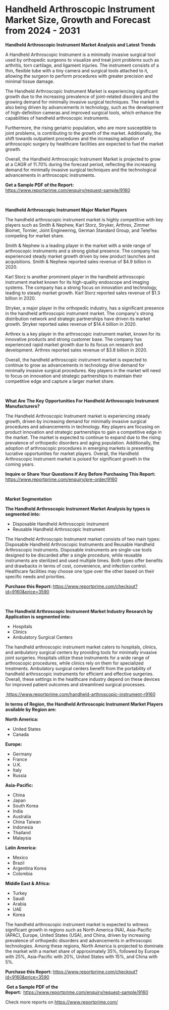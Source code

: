 <p><h1>Handheld Arthroscopic Instrument Market Size, Growth and Forecast from 2024 - 2031</h1></p><p><strong>Handheld Arthroscopic Instrument Market Analysis and Latest Trends</strong></p>
<p><p>A Handheld Arthroscopic Instrument is a minimally invasive surgical tool used by orthopedic surgeons to visualize and treat joint problems such as arthritis, torn cartilage, and ligament injuries. The instrument consists of a thin, flexible tube with a tiny camera and surgical tools attached to it, allowing the surgeon to perform procedures with greater precision and minimal tissue damage.</p><p>The Handheld Arthroscopic Instrument Market is experiencing significant growth due to the increasing prevalence of joint-related disorders and the growing demand for minimally invasive surgical techniques. The market is also being driven by advancements in technology, such as the development of high-definition cameras and improved surgical tools, which enhance the capabilities of handheld arthroscopic instruments.</p><p>Furthermore, the rising geriatric population, who are more susceptible to joint problems, is contributing to the growth of the market. Additionally, the shift towards outpatient procedures and the increasing adoption of arthroscopic surgery by healthcare facilities are expected to fuel the market growth.</p><p>Overall, the Handheld Arthroscopic Instrument Market is projected to grow at a CAGR of 11.70% during the forecast period, reflecting the increasing demand for minimally invasive surgical techniques and the technological advancements in arthroscopic instruments.</p></p>
<p><strong>Get a Sample PDF of the Report:&nbsp;</strong> <a href="https://www.reportprime.com/enquiry/request-sample/9160">https://www.reportprime.com/enquiry/request-sample/9160</a></p>
<p>&nbsp;</p>
<p><strong>Handheld Arthroscopic Instrument Major Market Players</strong></p>
<p><p>The handheld arthroscopic instrument market is highly competitive with key players such as Smith & Nephew, Karl Storz, Stryker, Arthrex, Zimmer Biomet, Tornier, Joint Engineering, German Standard Group, and Teleflex competing for market share. </p><p>Smith & Nephew is a leading player in the market with a wide range of arthroscopic instruments and a strong global presence. The company has experienced steady market growth driven by new product launches and acquisitions. Smith & Nephew reported sales revenue of $4.9 billion in 2020.</p><p>Karl Storz is another prominent player in the handheld arthroscopic instrument market known for its high-quality endoscope and imaging systems. The company has a strong focus on innovation and technology, leading to steady market growth. Karl Storz reported sales revenue of $1.3 billion in 2020.</p><p>Stryker, a major player in the orthopedic industry, has a significant presence in the handheld arthroscopic instrument market. The company's strong distribution network and strategic partnerships have driven its market growth. Stryker reported sales revenue of $14.4 billion in 2020.</p><p>Arthrex is a key player in the arthroscopic instrument market, known for its innovative products and strong customer base. The company has experienced rapid market growth due to its focus on research and development. Arthrex reported sales revenue of $3.8 billion in 2020.</p><p>Overall, the handheld arthroscopic instrument market is expected to continue to grow as advancements in technology drive demand for minimally invasive surgical procedures. Key players in the market will need to focus on innovation and strategic partnerships to maintain their competitive edge and capture a larger market share.</p></p>
<p>&nbsp;</p>
<p><strong>What Are The Key Opportunities For Handheld Arthroscopic Instrument Manufacturers?</strong></p>
<p><p>The Handheld Arthroscopic Instrument market is experiencing steady growth, driven by increasing demand for minimally invasive surgical procedures and advancements in technology. Key players are focusing on product innovation and strategic partnerships to gain a competitive edge in the market. The market is expected to continue to expand due to the rising prevalence of orthopedic disorders and aging population. Additionally, the adoption of arthroscopic procedures in emerging markets is presenting lucrative opportunities for market players. Overall, the Handheld Arthroscopic Instrument market is poised for significant growth in the coming years.</p></p>
<p><strong>Inquire or Share Your Questions If Any Before Purchasing This Report:</strong> <a href="https://www.reportprime.com/enquiry/pre-order/9160">https://www.reportprime.com/enquiry/pre-order/9160</a></p>
<p>&nbsp;</p>
<p><strong>Market Segmentation</strong></p>
<p><strong>The Handheld Arthroscopic Instrument Market Analysis by types is segmented into:</strong></p>
<p><ul><li>Disposable Handheld Arthroscopic Instrument</li><li>Reusable Handheld Arthroscopic Instrument</li></ul></p>
<p><p>The Handheld Arthroscopic Instrument market consists of two main types: Disposable Handheld Arthroscopic Instruments and Reusable Handheld Arthroscopic Instruments. Disposable instruments are single-use tools designed to be discarded after a single procedure, while reusable instruments are sterilized and used multiple times. Both types offer benefits and drawbacks in terms of cost, convenience, and infection control. Healthcare facilities may choose one type over the other based on their specific needs and priorities.</p></p>
<p><strong>Purchase this Report:&nbsp;</strong><a href="https://www.reportprime.com/checkout?id=9160&price=3590">https://www.reportprime.com/checkout?id=9160&price=3590</a></p>
<p>&nbsp;</p>
<p><strong>The Handheld Arthroscopic Instrument Market Industry Research by Application is segmented into:</strong></p>
<p><ul><li>Hospitals</li><li>Clinics</li><li>Ambulatory Surgical Centers</li></ul></p>
<p><p>The handheld arthroscopic instrument market caters to hospitals, clinics, and ambulatory surgical centers by providing tools for minimally invasive joint surgeries. Hospitals utilize these instruments for a wide range of arthroscopic procedures, while clinics rely on them for specialized treatments. Ambulatory surgical centers benefit from the portability of handheld arthroscopic instruments for efficient and effective surgeries. Overall, these settings in the healthcare industry depend on these devices for improved patient outcomes and streamlined surgical processes.</p></p>
<p><a href="https://www.reportprime.com/handheld-arthroscopic-instrument-r9160">&nbsp;https://www.reportprime.com/handheld-arthroscopic-instrument-r9160</a></p>
<p><strong>In terms of Region, the Handheld Arthroscopic Instrument Market Players available by Region are:</strong></p>
<p>
    <p> <strong> North America: </strong>
        <ul>
            <li>United States</li>
            <li>Canada</li>
        </ul>
        </p> 
    <p> <strong> Europe: </strong>
        <ul>
            <li>Germany</li>
            <li>France</li>
            <li>U.K.</li>
            <li>Italy</li>
            <li>Russia</li>
        </ul>
        </p> 
    <p> <strong> Asia-Pacific: </strong>
        <ul>
            <li>China</li>
            <li>Japan</li>
            <li>South Korea</li>
            <li>India</li>
            <li>Australia</li>
            <li>China Taiwan</li>
            <li>Indonesia</li>
            <li>Thailand</li>
            <li>Malaysia</li>
        </ul>
        </p> 
    <p> <strong> Latin America: </strong>
        <ul>
            <li>Mexico</li>
            <li>Brazil</li>
            <li>Argentina Korea</li>
            <li>Colombia</li>
        </ul>
        </p> 
    <p> <strong> Middle East & Africa: </strong>
        <ul>
            <li>Turkey</li>
            <li>Saudi</li>
            <li>Arabia</li>
            <li>UAE</li>
            <li>Korea</li>
        </ul>
    </p>
    </p>
<p><p>The handheld arthroscopic instrument market is expected to witness significant growth in regions such as North America (NA), Asia-Pacific (APAC), Europe, United States (USA), and China, driven by increasing prevalence of orthopedic disorders and advancements in arthroscopic technologies. Among these regions, North America is projected to dominate the market with a market share of approximately 35%, followed by Europe with 25%, Asia-Pacific with 20%, United States with 15%, and China with 5%.</p></p>
<p><strong>Purchase this Report: </strong><a href="https://www.reportprime.com/checkout?id=9160&price=3590">https://www.reportprime.com/checkout?id=9160&price=3590</a></p>
<p>&nbsp;<strong>Get a Sample PDF of the Report:&nbsp;&nbsp;</strong><a href="https://www.reportprime.com/enquiry/request-sample/9160">https://www.reportprime.com/enquiry/request-sample/9160</a></p>
<p><strong></strong></p>
<p>Check more reports on <a href="https://www.reportprime.com/">https://www.reportprime.com/</a></p>